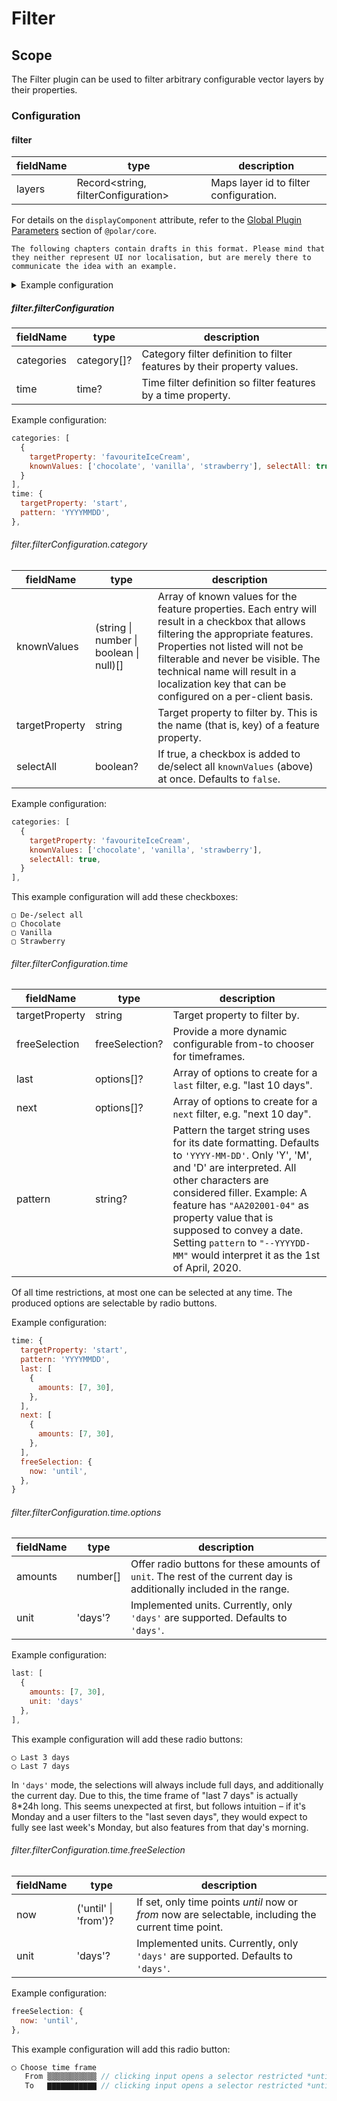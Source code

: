 # Filter

## Scope

The Filter plugin can be used to filter arbitrary configurable vector layers by their properties.

### Configuration

#### filter

| fieldName | type | description |
| - | - | - |
| layers | Record<string, filterConfiguration> | Maps layer id to filter configuration. |

For details on the `displayComponent` attribute, refer to the [Global Plugin Parameters](../../core/README.md#global-plugin-parameters) section of `@polar/core`.

```
The following chapters contain drafts in this format. Please mind that they neither represent UI nor localisation, but are merely there to communicate the idea with an example.
```

<details>
<summary>Example configuration</summary>

```js
{
  filter: {
    layers: {
      "1234": {
        categories: [
          {
            selectAll: true,
            targetProperty: 'buildingType',
            knownValues: ['shed', 'mansion', 'fortress']
          },
          {
            selectAll: false,
            targetProperty: 'lightbulb',
            knownValues: ['on', 'off']
          }
        ],
        time: {
          targetProperty: 'lastAccident',
          last: [
            {
              amounts: [7, 30],
              unit: 'days',
            },
          ],
          freeSelection: {
            unit: 'days',
            now: 'until'
          },
          /**
           * Feature holds date property as e.g. "20143012", where 2014 is the
           * year, 30 the day, and 12 the month.
           */
          pattern: 'YYYYDDMM'
        }
      }
    }
  }
}
```

</details>

##### filter.filterConfiguration

| fieldName | type | description |
| - | - | - |
| categories | category[]? | Category filter definition to filter features by their property values. |
| time | time? | Time filter definition so filter features by a time property. |

Example configuration:
```js
categories: [
  {
    targetProperty: 'favouriteIceCream', 
    knownValues: ['chocolate', 'vanilla', 'strawberry'], selectAll: true
  }
],
time: {
  targetProperty: 'start',
  pattern: 'YYYYMMDD',
},
```

###### filter.filterConfiguration.category

| fieldName | type | description |
| - | - | - |
| knownValues | (string \| number \| boolean \| null)[] | Array of known values for the feature properties. Each entry will result in a checkbox that allows filtering the appropriate features. Properties not listed will not be filterable and never be visible. The technical name will result in a localization key that can be configured on a per-client basis. |
| targetProperty | string | Target property to filter by. This is the name (that is, key) of a feature property. |
| selectAll | boolean? | If true, a checkbox is added to de/select all `knownValues` (above) at once. Defaults to `false`. |

Example configuration:
```js
categories: [
  {
    targetProperty: 'favouriteIceCream', 
    knownValues: ['chocolate', 'vanilla', 'strawberry'],
    selectAll: true,
  }
],
```

This example configuration will add these checkboxes:

```
▢ De-/select all
▢ Chocolate
▢ Vanilla
▢ Strawberry
```


###### filter.filterConfiguration.time

| fieldName | type | description |
| - | - | - |
| targetProperty | string | Target property to filter by. |
| freeSelection | freeSelection? | Provide a more dynamic configurable from-to chooser for timeframes. |
| last | options[]? | Array of options to create for a `last` filter, e.g. "last 10 days". |
| next | options[]? | Array of options to create for a `next` filter, e.g. "next 10 day". |
| pattern | string? | Pattern the target string uses for its date formatting. Defaults to `'YYYY-MM-DD'`. Only 'Y', 'M', and 'D' are interpreted. All other characters are considered filler. Example: A feature has `"AA202001-04"` as property value that is supposed to convey a date. Setting `pattern` to `"--YYYYDD-MM"` would interpret it as the 1st of April, 2020. |

Of all time restrictions, at most one can be selected at any time. The produced options are selectable by radio buttons.

Example configuration:
```js
time: {
  targetProperty: 'start',
  pattern: 'YYYYMMDD',
  last: [
    {
      amounts: [7, 30],
    },
  ],
  next: [
    {
      amounts: [7, 30],
    },
  ],
  freeSelection: {
    now: 'until',
  },
}
```

###### filter.filterConfiguration.time.options

| fieldName | type | description |
| - | - | - |
| amounts | number[] | Offer radio buttons for these amounts of `unit`. The rest of the current day is additionally included in the range. |
| unit | 'days'? | Implemented units. Currently, only `'days'` are supported. Defaults to `'days'`. |

Example configuration:
```js
last: [
  {
    amounts: [7, 30],
    unit: 'days'
  },
],
```

This example configuration will add these radio buttons:

```
◯ Last 3 days
◯ Last 7 days
```

In `'days'` mode, the selections will always include full days, and additionally the current day. Due to this, the time frame of "last 7 days" is actually 8*24h long. This seems unexpected at first, but follows intuition – if it's Monday and a user filters to the "last seven days", they would expect to fully see last week's Monday, but also features from that day's morning.

###### filter.filterConfiguration.time.freeSelection

| fieldName | type | description |
| - | - | - |
| now | ('until' \| 'from')? | If set, only time points *until* now or *from* now are selectable, including the current time point. |
| unit | 'days'? | Implemented units. Currently, only `'days'` are supported. Defaults to `'days'`. |

Example configuration:
```js
freeSelection: {
  now: 'until',
},
```

This example configuration will add this radio button:

```js
◯ Choose time frame
   From ▒▒▒▒▒▒▒▒▒▒▒ // clicking input opens a selector restricted *until* today
   To   ▇▇▇▇▇▇▇▇▇▇▇ // clicking input opens a selector restricted *until* today
```
